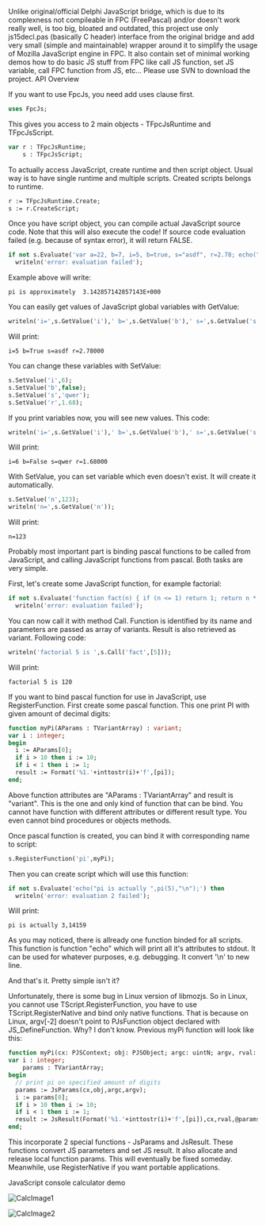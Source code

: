 Unlike original/official Delphi JavaScript bridge, which is due to its complexness not compileable in FPC (FreePascal) and/or doesn't work really well, is too big, bloated and outdated, this project use only js15decl.pas (basically C header) interface from the original bridge and add very small (simple and maintainable) wrapper around it to simplify the usage of Mozilla JavaScript engine in FPC. It also contain set of minimal working demos how to do basic JS stuff from FPC like call JS function, set JS variable, call FPC function from JS, etc... Please use SVN to download the project.
API Overview

If you want to use FpcJs, you need add uses clause first.

```pascal
uses FpcJs;
```

This gives you access to 2 main objects - TFpcJsRuntime and TFpcJsScript.

```pascal
var r : TFpcJsRuntime;
    s : TFpcJsScript;
```
To actually access JavaScript, create runtime and then script object. Usual way is to have single runtime and multiple scripts. Created scripts belongs to runtime.

```pascal
r := TFpcJsRuntime.Create;
s := r.CreateScript;
```
Once you have script object, you can compile actual JavaScript source code. Note that this will also execute the code! If source code evaluation failed (e.g. because of syntax error), it will return FALSE.

```pascal
if not s.Evaluate('var a=22, b=7, i=5, b=true, s="asdf", r=2.78; echo("pi is approximately ",a/b,"\n");') then
  writeln('error: evaluation failed');
```

Example above will write:

`pi is approximately  3.142857142857143E+000`

You can easily get values of JavaScript global variables with GetValue:

```pascal
writeln('i=',s.GetValue('i'),' b=',s.GetValue('b'),' s=',s.GetValue('s'),' r=',real(s.GetValue('r')):1:5);
```

Will print:

`i=5 b=True s=asdf r=2.78000`

You can change these variables with SetValue:

```pascal
s.SetValue('i',6);
s.SetValue('b',false);
s.SetValue('s','qwer');
s.SetValue('r',1.68);
```

If you print variables now, you will see new values. This code:

```pascal
writeln('i=',s.GetValue('i'),' b=',s.GetValue('b'),' s=',s.GetValue('s'),' r=',real(s.GetValue('r')):1:5);
```

Will print:

`i=6 b=False s=qwer r=1.68000`

With SetValue, you can set variable which even doesn't exist. It will create it automatically.

```pascal
s.SetValue('n',123);
writeln('n=',s.GetValue('n'));
```

Will print:

`n=123`

Probably most important part is binding pascal functions to be called from JavaScript, and calling JavaScript functions from pascal. Both tasks are very simple.

First, let's create some JavaScript function, for example factorial:

```pascal
if not s.Evaluate('function fact(n) { if (n <= 1) return 1; return n * fact(n-1); }') then
  writeln('error: evaluation failed');
```
You can now call it with method Call. Function is identified by its name and parameters are passed as array of variants. Result is also retrieved as variant. Following code:

```pascal
writeln('factorial 5 is ',s.Call('fact',[5]));
```

Will print:

`factorial 5 is 120`

If you want to bind pascal function for use in JavaScript, use RegisterFunction. First create some pascal function. This one print PI with given amount of decimal digits:

```Pascal
function myPi(AParams : TVariantArray) : variant;
var i : integer;
begin
  i := AParams[0];
  if i > 10 then i := 10;
  if i < 1 then i := 1;
  result := Format('%1.'+inttostr(i)+'f',[pi]);
end;
```
Above function attributes are "AParams : TVariantArray" and result is "variant". This is the one and only kind of function that can be bind. You cannot have function with different attributes or different result type. You even cannot bind procedures or objects methods.

Once pascal function is created, you can bind it with corresponding name to script:

```pascal
s.RegisterFunction('pi',myPi);
```
Then you can create script which will use this function:

```pascal
if not s.Evaluate('echo("pi is actually ",pi(5),"\n");') then
  writeln('error: evaluation 2 failed');
```

Will print:

`pi is actually 3,14159`

As you may noticed, there is allready one function binded for all scripts. This function is function "echo" which will print all it's attributes to stdout. It can be used for whatever purposes, e.g. debugging. It convert '\n' to new line.

And that's it. Pretty simple isn't it?

Unfortunately, there is some bug in Linux version of libmozjs. So in Linux, you cannot use TScript.RegisterFunction, you have to use TScript.RegisterNative and bind only native functions. That is because on Linux, argv[-2] doesn't point to PJsFunction object declared with JS_DefineFunction. Why? I don't know. Previous myPi function will look like this:

```pascal
function myPi(cx: PJSContext; obj: PJSObject; argc: uintN; argv, rval: pjsval): JSBool; cdecl; 
var i : integer; 
    params : TVariantArray; 
begin 
  // print pi on specified amount of digits 
  params := JsParams(cx,obj,argc,argv); 
  i := params[0]; 
  if i > 10 then i := 10; 
  if i < 1 then i := 1; 
  result := JsResult(Format('%1.'+inttostr(i)+'f',[pi]),cx,rval,@params); 
end; 
```
This incorporate 2 special functions - JsParams and JsResult. These functions convert JS parameters and set JS result. It also allocate and release local function params. This will eventually be fixed someday. Meanwhile, use RegisterNative if you want portable applications.

JavaScript console calculator demo

![CalcImage1](http://lh6.ggpht.com/_LEf0YU1Sgf4/THzNk3J-G0I/AAAAAAAAAaU/-feXe0cqJ6Q/jc2.png)

![CalcImage2](http://lh4.ggpht.com/_LEf0YU1Sgf4/TH06M6-fGUI/AAAAAAAAAao/NNWcJUGNrwA/jc.png)
